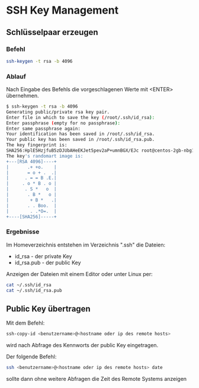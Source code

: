 # SSH Key Management

## Schlüsselpaar erzeugen

### Befehl

```bash
ssh-keygen -t rsa -b 4096
```

### Ablauf

Nach Eingabe des Befehls die vorgeschlagenen Werte mit \<ENTER\> übernehmen.

```bash
$ ssh-keygen -t rsa -b 4096
Generating public/private rsa key pair.
Enter file in which to save the key (/root/.ssh/id_rsa):
Enter passphrase (empty for no passphrase):
Enter same passphrase again:
Your identification has been saved in /root/.ssh/id_rsa.
Your public key has been saved in /root/.ssh/id_rsa.pub.
The key fingerprint is:
SHA256:HplE5HzjfuB5zDJUbAHeEKJet5pev2aP+umnBGX/EJc root@centos-2gb-nbg1-1
The key's randomart image is:
+---[RSA 4096]----+
|       .+ +o.    |
|       = o + .  .|
|      . = = B .E.|
|     . o * B . o |
|      . S *   o  |
|       . B *   o |
|        + B *   .|
|       . . Boo.  |
|        . .*O=.  |
+----[SHA256]-----+
```

### Ergebnisse

Im Homeverzeichnis entstehen im Verzeichnis ".ssh" die Dateien:

- id_rsa  - der private Key
- id_rsa.pub  - der public Key

Anzeigen der Dateien mit einem Editor oder unter Linux per:

```bash
cat ~/.ssh/id_rsa
cat ~/.ssh/id_rsa.pub
```

## Public Key übertragen

Mit dem Befehl:

```bash
ssh-copy-id <benutzername>@<hostname oder ip des remote hosts>
```

wird nach Abfrage des Kennworts der public Key eingetragen.

Der folgende Befehl:

```bash
ssh <benutzername>@<hostname oder ip des remote hosts> date
```

sollte dann ohne weitere Abfragen die Zeit des Remote Systems anzeigen
